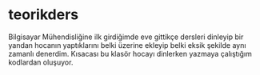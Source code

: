 # teorikders 
Bilgisayar Mühendisliğine ilk girdiğimde eve gittikçe dersleri dinleyip bir yandan hocanın yaptıklarını belki üzerine ekleyip belki eksik şekilde aynı zamanlı denerdim.
Kısacası bu klasör hocayı dinlerken yazmaya çalıştığım kodlardan oluşuyor.
